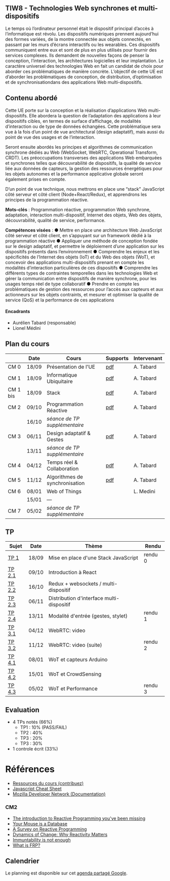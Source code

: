 ## TIW8 - Technologies Web synchrones et multi-dispositifs

Le temps où l’ordinateur personnel était le dispositif principal d’accès à l’informatique est révolu. Les dispositifs numériques prennent aujourd’hui des formes variées, de la montre connectée aux objets connectés, en passant par les murs d’écrans interactifs ou les wearables. Ces dispositifs communiquent entre eux et sont de plus en plus utilisés pour fournir des services complexes. Ils demandent de nouvelles façons de penser la conception, l’interaction, les architectures logicielles et leur implantation. Le caractère universel des technologies Web en fait un candidat de choix pour aborder ces problématiques de manière concrète. L’objectif de cette UE est d’aborder les problématiques de conception, de distribution, d’optimisation et de synchronisationdans des applications Web multi-dispositifs.

## Contenu abordé
Cette UE porte sur la conception et la réalisation d’applications Web multi-dispositifs. Elle abordera la question de l’adaptation des applications à leur dispositifs cibles, en termes de surface d’affichage, de modalités d’interaction ou de type de données échangées. Cette problématique sera vue à la fois d’un point de vue architectural (design adaptatif), mais aussi du point de vue des usages et de l’interaction.

Seront ensuite abordés les principes et algorithmes de communication synchrone dédiés au Web (WebSocket, WebRTC, Operational Transform, CRDT). Les préoccupations transverses des applications Web embarquées et synchrones telles que découvrabilité de dispositifs, la qualité de service liée aux données de capteurs, la gestion des ressources énergétiques pour les objets autonomes et la performance applicative globale seront également prises en compte.

D’un point de vue technique, nous mettrons en place une “stack” JavaScript côté serveur et côté client (Node+React/Redux), et apprendrons les principes de la programmation réactive. 

**Mots-clés** : Programmation réactive, programmation Web synchrone, adaptation, interaction multi-dispositif, Internet des objets, Web des objets, découvrabilité, qualité de service, performance. 

**Compétences visées** :
● Mettre en place une architecture Web JavaScript côté serveur et côté client, en s’appuyant sur un framework dédié à la programmation réactive
● Appliquer une méthode de conception fondée sur le design adaptatif, et permettre le déploiement d’une application sur les dispositifs présents dans l’environnement
● Comprendre les enjeux et les spécificités de l’Internet des objets (IoT) et du Web des objets (WoT), et concevoir des applications multi-dispositifs prenant en compte les modalités d’interaction particulières de ces dispositifs
● Comprendre les différents types de contraintes temporelles dans les technologies Web et gérer la communication entre dispositifs de manière synchrone, pour les usages temps réel de type collaboratif
● Prendre en compte les problématiques de gestion des ressources pour l’accès aux capteurs et aux actionneurs sur les objets contraints, et mesurer et optimiser la qualité de service (QoS) et la performance de ces applications




#### Encadrants
- Aurélien Tabard (responsable)
- Lionel Médini


## Plan du cours

|          | Date  | Cours                      | Supports     | Intervenant |
| -------- | ----- | -------------------------- | ------------ | ----------- |
| CM 0     | 18/09 | Présentation de l'UE       | [pdf](cours/cm0-intro.pdf)        | A. Tabard |
| CM 1     | 18/09 | Informatique Ubiquitaire   | [pdf](cours/cm1-introUbicomp.pdf) | A. Tabard |
| CM 1 bis | 18/09 | Stack                      | [pdf](cours/cm1-stack.pdf)        | A. Tabard |
| CM 2     | 09/10 | Programmation Réactive     | [pdf](cours/cm2-reactivity.pdf)   | A. Tabard |
|          | 16/10 | *séance de TP supplémentaire* |  |  |
| CM 3     | 06/11 | Design adaptatif & Gestes  | [pdf](cours/cm3-adaptation-gestes.pdf) | A. Tabard |
|          | 13/11 | *séance de TP supplémentaire* |  |  |
| CM 4     | 04/12 | Temps réel & Collaboration | [pdf](cours/cm4-collaboration.pdf)         | A. Tabard |
| CM 5     | 11/12 | Algorithmes de synchronisation | [pdf](cours/cm5-sharedediting.pdf)     | A. Tabard |
| CM 6     | 08/01 | Web of Things              |          | L. Medini |
|          | 15/01 | — |  |  |
| CM 7     | 05/02 | *séance de TP supplémentaire* |  |  |



## TP

| Sujet                | Date  | Thème  | Rendu  |
| -------------------- | ----- | ------ | ------ |
| [TP 1](TP1)          | 18/09 | Mise en place d'une Stack JavaScript  | rendu 0 |
| [TP 2.1](TP2/)       | 09/10 | Introduction à React                  |         |
| [TP 2.2](TP2/#tp22-redux-middleware-websockets-pour-le-multi-dispositif) | 16/10 | Redux + websockets / multi-dispositif |       |
| [TP 2.3](TP2/#tp23-distribution-dinterface-multi-dispositif) | 06/11 | Distribution d'interface multi-dispositif |     |
| [TP 2.4](TP2/#4-suite) | 13/11 | Modalité d'entrée (gestes, stylet)    | rendu 1 |
| [TP 3.1](TP3)          | 04/12 | WebRTC: video    	                   |         |
| [TP 3.2](TP3/32)       | 11/12 | WebRTC: video (suite)                 | rendu 2 |
| [TP 4.1](TP4)          | 08/01 | WoT et capteurs Arduino               |         |
| [TP 4.2](TP4/#2-suite) | 15/01 | WoT et CrowdSensing                   |         |
| [TP 4.3](TP4/#3-suite) | 05/02 | WoT et Performance                    | rendu 3 |


## Evaluation

- 4 TPs notés (66%)
    - TP1 : 10% (PASS/FAIL)
    - TP2 : 40%
    - TP3 : 20%
    - TP3 : 30%
- 1 controle écrit (33%)

# Références

- [Ressources du cours (contribuez)](hack)
- [Javascript Cheat Sheet](https://mbeaudru.github.io/modern-js-cheatsheet/)
- [Mozilla Developer Network (Documentation)](https://developer.mozilla.org/)

### CM2 
- [The introduction to Reactive Programming you've been missing](https://gist.github.com/staltz/868e7e9bc2a7b8c1f754)
- [Your Mouse is a Database](https://queue.acm.org/detail.cfm?id=2169076)
- [A Survey on Reactive Programming](http://soft.vub.ac.be/Publications/2012/vub-soft-tr-12-13.pdf)
- [Dynamics of Change: Why Reactivity Matters](https://queue.acm.org/detail.cfm?id=2971330)
- [Immuntability is not enough](https://codewords.recurse.com/issues/six/immutability-is-not-enough)
- [What is FRP?](https://stackoverflow.com/questions/1028250/what-is-functional-reactive-programming)


## Calendrier
Le planning est disponible sur cet [agenda partagé Google](https://calendar.google.com/calendar/embed?src=rtlfsq23dgbtshi8lghu5qi7o6oihk0j%40import.calendar.google.com&ctz=Europe%2FBerlin).

<!-- Vérifiez l'agenda régulièrement, les salles et les horaires de TP risquent d'être modifiés en fonction de la disponibilité des salles du batiment Nautibus. -->

<!-- iframe src="https://calendar.google.com/calendar/embed?title=TIW8&amp;showPrint=0&amp;showCalendars=0&amp;showTz=0&amp;height=500&amp;wkst=2&amp;bgcolor=%23FFFFFF&amp;src=rtlfsq23dgbtshi8lghu5qi7o6oihk0j%40import.calendar.google.com&amp;color=%238C500B&amp;ctz=Europe%2FBerlin" style="border-width:0" width="600" height="500" frameborder="0" scrolling="no"></iframe-->
